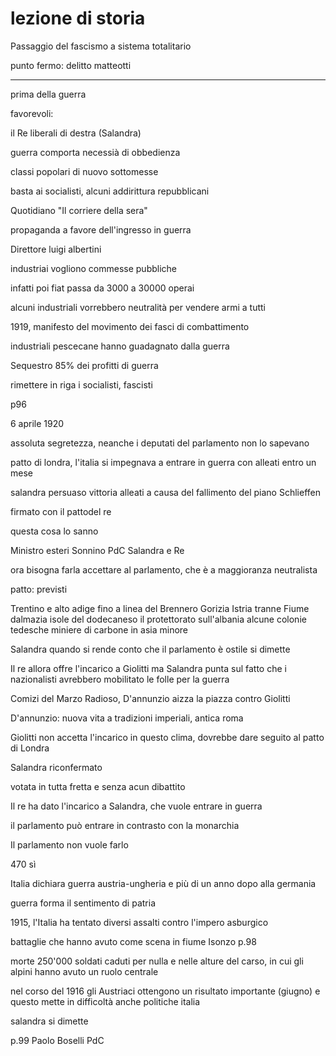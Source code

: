 # lezione di storia

Passaggio del fascismo a sistema totalitario

punto fermo: delitto matteotti

---
prima della guerra

favorevoli:

il Re
liberali di destra (Salandra)

guerra comporta necessià di obbedienza

classi popolari di nuovo sottomesse

basta ai socialisti, alcuni addirittura repubblicani


Quotidiano "Il corriere della sera"

propaganda a favore dell'ingresso in guerra

Direttore luigi albertini


industriai vogliono commesse pubbliche

infatti poi fiat passa da 3000 a 30000 operai


alcuni industriali vorrebbero neutralità per vendere armi a tutti


1919, manifesto del movimento dei fasci di combattimento

industriali pescecane hanno guadagnato dalla guerra

Sequestro 85% dei profitti di guerra

 rimettere in riga i socialisti, fascisti 

p96

6 aprile 1920

assoluta segretezza, neanche i deputati del parlamento non lo sapevano

patto di londra, l'italia si impegnava a entrare in guerra con alleati entro un mese

salandra persuaso vittoria alleati a causa del fallimento del piano Schlieffen

firmato con il pattodel re

questa cosa lo sanno

Ministro esteri Sonnino
PdC Salandra
e Re

ora bisogna farla accettare al parlamento, che è a maggioranza neutralista

patto:
previsti

Trentino e alto adige fino a linea del Brennero
Gorizia
Istria tranne Fiume
dalmazia
isole del dodecaneso
il protettorato sull'albania
alcune colonie tedesche
miniere di carbone in asia minore

Salandra quando si rende conto che il parlamento è ostile si dimette

Il re allora offre l'incarico a Giolitti ma Salandra punta sul fatto che i nazionalisti avrebbero mobilitato le folle per la guerra

Comizi del Marzo Radioso, D'annunzio aizza la piazza contro Giolitti

D'annunzio: nuova vita a tradizioni imperiali, antica roma

Giolitti non accetta l'incarico in questo clima, dovrebbe dare seguito al patto di Londra


Salandra riconfermato

votata in tutta fretta e senza acun dibattito


Il re ha dato l'incarico a Salandra, che vuole entrare in guerra

il parlamento può entrare in contrasto con la monarchia

Il parlamento non vuole farlo

470 sì

Italia dichiara guerra austria-ungheria e più di un anno dopo alla germania

guerra forma il sentimento di patria

1915, l'Italia ha tentato diversi assalti contro l'impero asburgico

battaglie che hanno avuto come scena in fiume Isonzo p.98

morte 250'000 soldati caduti per nulla e nelle alture del carso, in cui gli alpini hanno avuto un ruolo centrale

nel corso del 1916 gli Austriaci ottengono un risultato importante (giugno) e questo mette in difficoltà anche politiche italia

salandra si dimette

p.99 Paolo Boselli PdC


<!--stackedit_data:
eyJoaXN0b3J5IjpbMTQ3MDQ2NTA2MCwxODQ0NDAxMDM2XX0=
-->